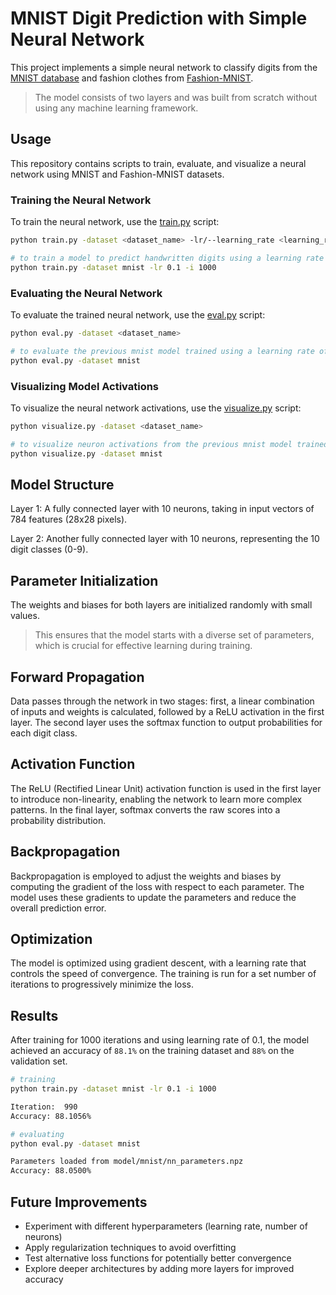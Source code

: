 # MNIST Digit Prediction with Simple Neural Network
This project implements a simple neural network to classify digits from the [MNIST database](https://yann.lecun.com/exdb/mnist/) and fashion clothes from [Fashion-MNIST](https://github.com/zalandoresearch/fashion-mnist). 
>The model consists of two layers and was built from scratch without using any machine learning framework.

## Usage
This repository contains scripts to train, evaluate, and visualize a neural network using MNIST and Fashion-MNIST datasets. 

### Training the Neural Network
To train the neural network, use the [train.py](https://github.com/felipevzps/fun-MNIST/blob/main/train.py) script:

````bash
python train.py -dataset <dataset_name> -lr/--learning_rate <learning_rate> -i/--iterations <iterations>

# to train a model to predict handwritten digits using a learning rate of 0.1 and 1000 iterations
python train.py -dataset mnist -lr 0.1 -i 1000
````

### Evaluating the Neural Network
To evaluate the trained neural network, use the [eval.py](https://github.com/felipevzps/fun-MNIST/blob/main/eval.py) script:

````bash
python eval.py -dataset <dataset_name>

# to evaluate the previous mnist model trained using a learning rate of 0.1 and 1000 iterations
python eval.py -dataset mnist
````

### Visualizing Model Activations
To visualize the neural network activations, use the [visualize.py](https://github.com/felipevzps/fun-MNIST/blob/main/visualize.py) script:

````bash
python visualize.py -dataset <dataset_name>

# to visualize neuron activations from the previous mnist model trained using a learning rate of 0.1 and 1000 iterations
python visualize.py -dataset mnist
````

## Model Structure
Layer 1: A fully connected layer with 10 neurons, taking in input vectors of 784 features (28x28 pixels).

Layer 2: Another fully connected layer with 10 neurons, representing the 10 digit classes (0-9).

## Parameter Initialization
The weights and biases for both layers are initialized randomly with small values.
>This ensures that the model starts with a diverse set of parameters, which is crucial for effective learning during training.

## Forward Propagation
Data passes through the network in two stages: first, a linear combination of inputs and weights is calculated, followed by a ReLU activation in the first layer. The second layer uses the softmax function to output probabilities for each digit class.

## Activation Function
The ReLU (Rectified Linear Unit) activation function is used in the first layer to introduce non-linearity, enabling the network to learn more complex patterns. In the final layer, softmax converts the raw scores into a probability distribution.

## Backpropagation
Backpropagation is employed to adjust the weights and biases by computing the gradient of the loss with respect to each parameter. The model uses these gradients to update the parameters and reduce the overall prediction error.

## Optimization
The model is optimized using gradient descent, with a learning rate that controls the speed of convergence. The training is run for a set number of iterations to progressively minimize the loss.

## Results
After training for 1000 iterations and using learning rate of 0.1, the model achieved an accuracy of `88.1%` on the training dataset and `88%` on the validation set.

````bash
# training
python train.py -dataset mnist -lr 0.1 -i 1000

Iteration:  990
Accuracy: 88.1056%

# evaluating
python eval.py -dataset mnist

Parameters loaded from model/mnist/nn_parameters.npz
Accuracy: 88.0500%
````

## Future Improvements
* Experiment with different hyperparameters (learning rate, number of neurons)
* Apply regularization techniques to avoid overfitting
* Test alternative loss functions for potentially better convergence
* Explore deeper architectures by adding more layers for improved accuracy
